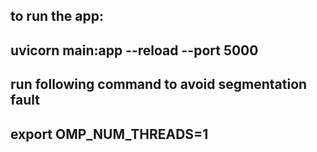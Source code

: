 ## to run the app:
## uvicorn main:app --reload --port 5000

## run following command to avoid segmentation fault
## export OMP_NUM_THREADS=1